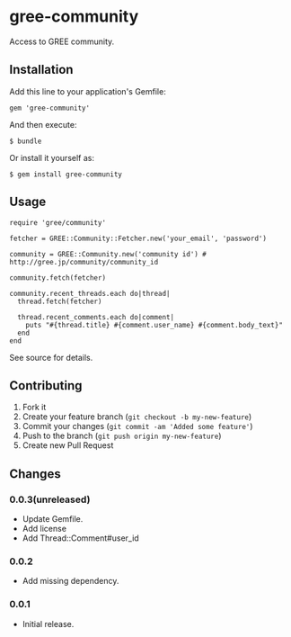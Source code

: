# gree-community

Access to GREE community.

## Installation

Add this line to your application's Gemfile:

    gem 'gree-community'

And then execute:

    $ bundle

Or install it yourself as:

    $ gem install gree-community

## Usage

    require 'gree/community'

    fetcher = GREE::Community::Fetcher.new('your_email', 'password')

    community = GREE::Community.new('community id') # http://gree.jp/community/community_id

    community.fetch(fetcher)

    community.recent_threads.each do|thread|
      thread.fetch(fetcher)

      thread.recent_comments.each do|comment|
        puts "#{thread.title} #{comment.user_name} #{comment.body_text}"
      end
    end

See source for details.

## Contributing

1. Fork it
2. Create your feature branch (`git checkout -b my-new-feature`)
3. Commit your changes (`git commit -am 'Added some feature'`)
4. Push to the branch (`git push origin my-new-feature`)
5. Create new Pull Request

## Changes

### 0.0.3(unreleased)

* Update Gemfile.
* Add license
* Add Thread::Comment#user_id

### 0.0.2

* Add missing dependency.

### 0.0.1

* Initial release.

